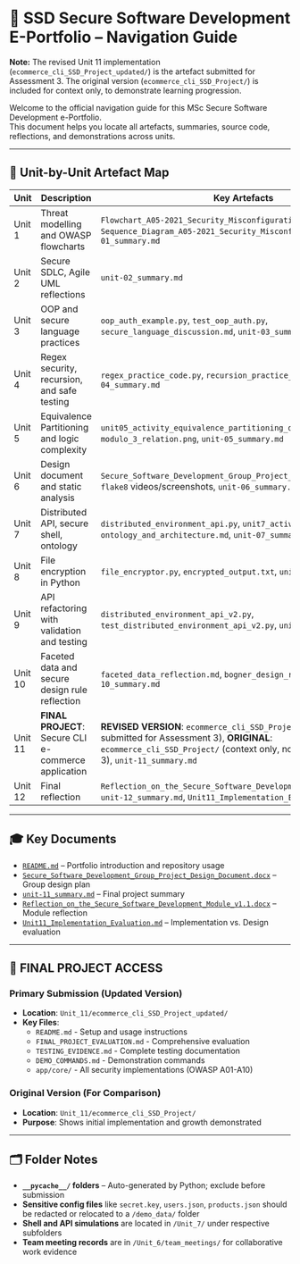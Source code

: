 # 🧭 SSD Secure Software Development E-Portfolio – Navigation Guide

**Note:** The revised Unit 11 implementation (`ecommerce_cli_SSD_Project_updated/`) is the artefact submitted for Assessment 3. The original version (`ecommerce_cli_SSD_Project/`) is included for context only, to demonstrate learning progression.

Welcome to the official navigation guide for this MSc Secure Software Development e-Portfolio.  
This document helps you locate all artefacts, summaries, source code, reflections, and demonstrations across units.

---

## 📘 Unit-by-Unit Artefact Map

| Unit     | Description                                      | Key Artefacts                                             | Folder              |
|----------|--------------------------------------------------|------------------------------------------------------------|---------------------|
| Unit 1   | Threat modelling and OWASP flowcharts            | `Flowchart_A05-2021_Security_Misconfiguration.png`, `Sequence_Diagram_A05-2021_Security_Misconfiguration.png`, `unit-01_summary.md` | `/Unit_1/`         |
| Unit 2   | Secure SDLC, Agile UML reflections               | `unit-02_summary.md`                                       | `/Unit_2/`         |
| Unit 3   | OOP and secure language practices                | `oop_auth_example.py`, `test_oop_auth.py`, `secure_language_discussion.md`, `unit-03_summary.md` | `/Unit_3/`         |
| Unit 4   | Regex security, recursion, and safe testing      | `regex_practice_code.py`, `recursion_practice_code.py`, `unit-04_summary.md` | `/Unit_4/`         |
| Unit 5   | Equivalence Partitioning and logic complexity    | `unit05_activity_equivalence_partitioning_demo.ipynb`, `modulo_3_relation.png`, `unit-05_summary.md` | `/Unit_5/`         |
| Unit 6   | Design document and static analysis              | `Secure_Software_Development_Group_Project_Design_Document.docx`, `flake8` videos/screenshots, `unit-06_summary.md` | `/Unit_6/`         |
| Unit 7   | Distributed API, secure shell, ontology          | `distributed_environment_api.py`, `unit7_activity_secure_shell.py`, `ontology_and_architecture.md`, `unit-07_summary.md` | `/Unit_7/`         |
| Unit 8   | File encryption in Python                        | `file_encryptor.py`, `encrypted_output.txt`, `unit-08_summary.md` | `/Unit_8/`         |
| Unit 9   | API refactoring with validation and testing      | `distributed_environment_api_v2.py`, `test_distributed_environment_api_v2.py`, `unit-09_summary.md` | `/Unit_9/`         |
| Unit 10  | Faceted data and secure design rule reflection   | `faceted_data_reflection.md`, `bogner_design_rules.md`, `unit-10_summary.md` | `/Unit_10/`        |
| Unit 11  | **FINAL PROJECT**: Secure CLI e-commerce application | **REVISED VERSION**: `ecommerce_cli_SSD_Project_updated/` (artefact submitted for Assessment 3), **ORIGINAL**: `ecommerce_cli_SSD_Project/` (context only, not part of Assessment 3), `unit-11_summary.md` | `/Unit_11/`        |
| Unit 12  | Final reflection                                 | `Reflection_on_the_Secure_Software_Development_Module_v1.1.docx`, `unit-12_summary.md`, `Unit11_Implementation_Evaluation.md` | `/Unit_12/`        |

---

## 🎓 Key Documents

- [`README.md`](README.md) – Portfolio introduction and repository usage
- [`Secure_Software_Development_Group_Project_Design_Document.docx`](Unit_6/Secure_Software_Development_Group_Project_Design_Document.docx) – Group design plan
- [`unit-11_summary.md`](Unit_11/unit-11_summary.md) – Final project summary
- [`Reflection_on_the_Secure_Software_Development_Module_v1.1.docx`](Unit_12/Reflection_on_the_Secure_Software_Development_Module_v1.1.docx) – Module reflection
- [`Unit11_Implementation_Evaluation.md`](Unit_12/Unit11_Implementation_Evaluation.md) – Implementation vs. Design evaluation

---

## 🚀 **FINAL PROJECT ACCESS**

### **Primary Submission (Updated Version)**
- **Location**: `Unit_11/ecommerce_cli_SSD_Project_updated/`
- **Key Files**:
  - `README.md` - Setup and usage instructions
  - `FINAL_PROJECT_EVALUATION.md` - Comprehensive evaluation
  - `TESTING_EVIDENCE.md` - Complete testing documentation
  - `DEMO_COMMANDS.md` - Demonstration commands
  - `app/core/` - All security implementations (OWASP A01-A10)

### **Original Version (For Comparison)**
- **Location**: `Unit_11/ecommerce_cli_SSD_Project/`
- **Purpose**: Shows initial implementation and growth demonstrated

---

## 🗂 Folder Notes

- **`__pycache__/` folders** – Auto-generated by Python; exclude before submission
- **Sensitive config files** like `secret.key`, `users.json`, `products.json` should be redacted or relocated to a `/demo_data/` folder
- **Shell and API simulations** are located in `/Unit_7/` under respective subfolders
- **Team meeting records** are in `/Unit_6/team_meetings/` for collaborative work evidence
